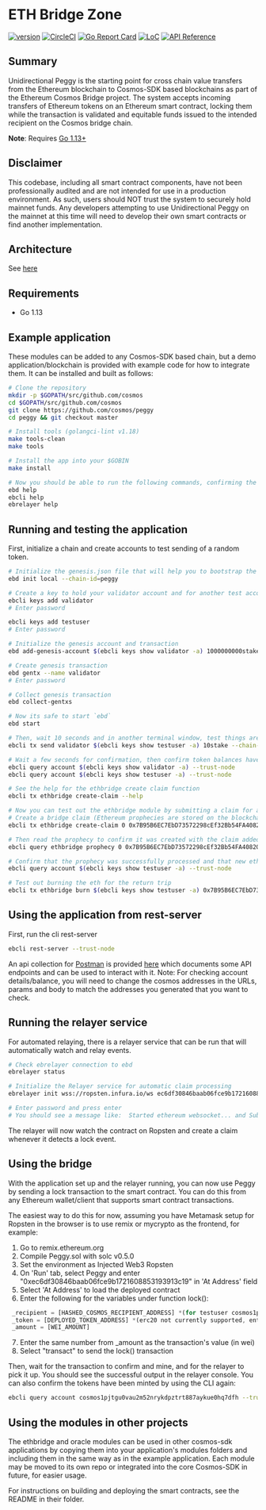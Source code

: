 # ETH Bridge Zone

[![version](https://img.shields.io/github/tag/cosmos/peggy.svg)](https://github.com/cosmos/peggy/releases/latest)
[![CircleCI](https://circleci.com/gh/cosmos/peggy/tree/master.svg?style=svg)](https://circleci.com/gh/cosmos/peggy/tree/master)
[![Go Report Card](https://goreportcard.com/badge/github.com/cosmos/peggy)](https://goreportcard.com/report/github.com/cosmos/peggy)
[![LoC](https://tokei.rs/b1/github/cosmos/peggy)](https://github.com/cosmos/peggy)
[![API Reference](https://godoc.org/github.com/cosmos/peggy?status.svg)](https://godoc.org/github.com/cosmos/peggy)

## Summary

Unidirectional Peggy is the starting point for cross chain value transfers from the Ethereum blockchain to Cosmos-SDK based blockchains as part of the Ethereum Cosmos Bridge project. The system accepts incoming transfers of Ethereum tokens on an Ethereum smart contract, locking them while the transaction is validated and equitable funds issued to the intended recipient on the Cosmos bridge chain.

**Note**: Requires [Go 1.13+](https://golang.org/dl/)

## Disclaimer

This codebase, including all smart contract components, have not been professionally audited and are not intended for use in a production environment. As such, users should NOT trust the system to securely hold mainnet funds. Any developers attempting to use Unidirectional Peggy on the mainnet at this time will need to develop their own smart contracts or find another implementation.

## Architecture

See [here](./docs/architecture.md)

## Requirements
 - Go 1.13

## Example application

These modules can be added to any Cosmos-SDK based chain, but a demo application/blockchain is provided with example code for how to integrate them. It can be installed and built as follows:

```bash
# Clone the repository
mkdir -p $GOPATH/src/github.com/cosmos
cd $GOPATH/src/github.com/cosmos
git clone https://github.com/cosmos/peggy
cd peggy && git checkout master

# Install tools (golangci-lint v1.18)
make tools-clean
make tools

# Install the app into your $GOBIN
make install

# Now you should be able to run the following commands, confirming the build is successful:
ebd help
ebcli help
ebrelayer help
```

## Running and testing the application

First, initialize a chain and create accounts to test sending of a random token.

```bash
# Initialize the genesis.json file that will help you to bootstrap the network
ebd init local --chain-id=peggy

# Create a key to hold your validator account and for another test account
ebcli keys add validator
# Enter password

ebcli keys add testuser
# Enter password

# Initialize the genesis account and transaction
ebd add-genesis-account $(ebcli keys show validator -a) 1000000000stake,1000000000atom

# Create genesis transaction
ebd gentx --name validator
# Enter password

# Collect genesis transaction
ebd collect-gentxs

# Now its safe to start `ebd`
ebd start

# Then, wait 10 seconds and in another terminal window, test things are ok by sending 10 tok tokens from the validator to the testuser
ebcli tx send validator $(ebcli keys show testuser -a) 10stake --chain-id=peggy --yes

# Wait a few seconds for confirmation, then confirm token balances have changed appropriately
ebcli query account $(ebcli keys show validator -a) --trust-node
ebcli query account $(ebcli keys show testuser -a) --trust-node

# See the help for the ethbridge create claim function
ebcli tx ethbridge create-claim --help

# Now you can test out the ethbridge module by submitting a claim for an ethereum prophecy
# Create a bridge claim (Ethereum prophecies are stored on the blockchain with an identifier created by concatenating the nonce and sender address)
ebcli tx ethbridge create-claim 0 0x7B95B6EC7EbD73572298cEf32Bb54FA408207359 $(ebcli keys show testuser -a) $(ebcli keys show validator -a --bech val) 3eth --from=validator --chain-id=peggy --yes

# Then read the prophecy to confirm it was created with the claim added
ebcli query ethbridge prophecy 0 0x7B95B6EC7EbD73572298cEf32Bb54FA408207359 --trust-node

# Confirm that the prophecy was successfully processed and that new eth was minted to the testuser address
ebcli query account $(ebcli keys show testuser -a) --trust-node

# Test out burning the eth for the return trip
ebcli tx ethbridge burn $(ebcli keys show testuser -a) 0x7B95B6EC7EbD73572298cEf32Bb54FA408207359 1eth --from=testuser --chain-id=peggy --yes

```

## Using the application from rest-server

First, run the cli rest-server

```bash
ebcli rest-server --trust-node
```

An api collection for [Postman](https://www.getpostman.com/) is provided [here](./docs/peggy.postman_collection.json) which documents some API endpoints and can be used to interact with it.
Note: For checking account details/balance, you will need to change the cosmos addresses in the URLs, params and body to match the addresses you generated that you want to check.

## Running the relayer service

For automated relaying, there is a relayer service that can be run that will automatically watch and relay events.

```bash
# Check ebrelayer connection to ebd
ebrelayer status

# Initialize the Relayer service for automatic claim processing
ebrelayer init wss://ropsten.infura.io/ws ec6df30846baab06fce9b1721608853193913c19 "LogLock\(bytes32,address,bytes,address,uint256,uint256\)" validator --chain-id=peggy

# Enter password and press enter
# You should see a message like:  Started ethereum websocket... and Subscribed to contract events...
```

The relayer will now watch the contract on Ropsten and create a claim whenever it detects a lock event.

## Using the bridge

With the application set up and the relayer running, you can now use Peggy by sending a lock transaction to the smart contract. You can do this from any Ethereum wallet/client that supports smart contract transactions.

The easiest way to do this for now, assuming you have Metamask setup for Ropsten in the browser is to use remix or mycrypto as the frontend, for example:

1. Go to remix.ethereum.org
2. Compile Peggy.sol with solc v0.5.0
3. Set the environment as Injected Web3 Ropsten
4. On 'Run' tab, select Peggy and enter "0xec6df30846baab06fce9b1721608853193913c19" in 'At Address' field
5. Select 'At Address' to load the deployed contract
6. Enter the following for the variables under function lock():

```javascript
 _recipient = [HASHED_COSMOS_RECIPIENT_ADDRESS] *(for testuser cosmos1pjtgu0vau2m52nrykdpztrt887aykue0hq7dfh, enter "0x636f736d6f7331706a74677530766175326d35326e72796b64707a74727438383761796b756530687137646668")*
 _token = [DEPLOYED_TOKEN_ADDRESS] *(erc20 not currently supported, enter "0x0000000000000000000000000000000000000000" for ethereum)*
 _amount = [WEI_AMOUNT]
```

7. Enter the same number from \_amount as the transaction's value (in wei)
8. Select "transact" to send the lock() transaction

Then, wait for the transaction to confirm and mine, and for the relayer to pick it up. You should see the successful output in the relayer console. You can also confirm the tokens have been minted by using the CLI again:

```bash
ebcli query account cosmos1pjtgu0vau2m52nrykdpztrt887aykue0hq7dfh --trust-node
```

## Using the modules in other projects

The ethbridge and oracle modules can be used in other cosmos-sdk applications by copying them into your application's modules folders and including them in the same way as in the example application. Each module may be moved to its own repo or integrated into the core Cosmos-SDK in future, for easier usage.

For instructions on building and deploying the smart contracts, see the README in their folder.
